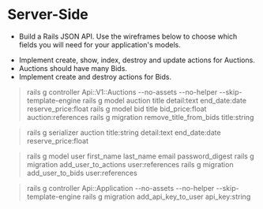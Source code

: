 # Server-Side
* Build a Rails JSON API. Use the wireframes below to choose which fields you will need for your application's models.

- Implement create, show, index, destroy and update actions for Auctions.
- Auctions should have many Bids.
- Implement create and destroy actions for Bids.

> rails g controller Api::V1::Auctions --no-assets --no-helper --skip-template-engine
> rails g model auction title detail:text end_date:date reserve_price:float
> rails g model bid title bid_price:float auction:references
> rails g migration remove_title_from_bids title:string

> rails g serializer auction title:string detail:text end_date:date reserve_price:float

> rails g model user first_name last_name email password_digest
> rails g migration add_user_to_actions user:references
> rails g migration add_user_to_bids user:references

> rails g controller Api::Application --no-assets --no-helper --skip-template-engine
> rails g migration add_api_key_to_user api_key:string
